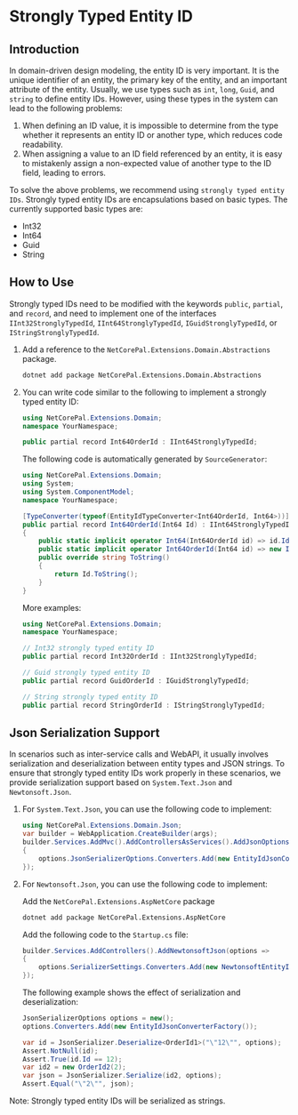 # Strongly Typed Entity ID

## Introduction

In domain-driven design modeling, the entity ID is very important. It is the unique identifier of an entity, the primary key of the entity, and an important attribute of the entity. Usually, we use types such as `int`, `long`, `Guid`, and `string` to define entity IDs. However, using these types in the system can lead to the following problems:

1. When defining an ID value, it is impossible to determine from the type whether it represents an entity ID or another type, which reduces code readability.
2. When assigning a value to an ID field referenced by an entity, it is easy to mistakenly assign a non-expected value of another type to the ID field, leading to errors.

To solve the above problems, we recommend using `strongly typed entity IDs`. Strongly typed entity IDs are encapsulations based on basic types. The currently supported basic types are:

- Int32
- Int64
- Guid
- String

## How to Use

Strongly typed IDs need to be modified with the keywords `public`, `partial`, and `record`, and need to implement one of the interfaces `IInt32StronglyTypedId`, `IInt64StronglyTypedId`, `IGuidStronglyTypedId`, or `IStringStronglyTypedId`.

1. Add a reference to the `NetCorePal.Extensions.Domain.Abstractions` package.

    ```bash
    dotnet add package NetCorePal.Extensions.Domain.Abstractions
    ```

2. You can write code similar to the following to implement a strongly typed entity ID:

    ```csharp
    using NetCorePal.Extensions.Domain;
    namespace YourNamespace;

    public partial record Int64OrderId : IInt64StronglyTypedId;
    ```

    The following code is automatically generated by `SourceGenerator`:

    ```csharp
    using NetCorePal.Extensions.Domain;
    using System;
    using System.ComponentModel;
    namespace YourNamespace;

    [TypeConverter(typeof(EntityIdTypeConverter<Int64OrderId, Int64>))]
    public partial record Int64OrderId(Int64 Id) : IInt64StronglyTypedId
    {
        public static implicit operator Int64(Int64OrderId id) => id.Id;
        public static implicit operator Int64OrderId(Int64 id) => new Int64OrderId(id);
        public override string ToString()
        {
            return Id.ToString();
        }
    }
    ```

    More examples:

    ```csharp
    using NetCorePal.Extensions.Domain;
    namespace YourNamespace;

    // Int32 strongly typed entity ID
    public partial record Int32OrderId : IInt32StronglyTypedId;

    // Guid strongly typed entity ID
    public partial record GuidOrderId : IGuidStronglyTypedId;

    // String strongly typed entity ID
    public partial record StringOrderId : IStringStronglyTypedId;
    ```

## Json Serialization Support

In scenarios such as inter-service calls and WebAPI, it usually involves serialization and deserialization between entity types and JSON strings. To ensure that strongly typed entity IDs work properly in these scenarios, we provide serialization support based on `System.Text.Json` and `Newtonsoft.Json`.

1. For `System.Text.Json`, you can use the following code to implement:

    ```csharp
    using NetCorePal.Extensions.Domain.Json;
    var builder = WebApplication.CreateBuilder(args);
    builder.Services.AddMvc().AddControllersAsServices().AddJsonOptions(options =>
    {
        options.JsonSerializerOptions.Converters.Add(new EntityIdJsonConverterFactory());
    });
    ```

2. For `Newtonsoft.Json`, you can use the following code to implement:

    Add the `NetCorePal.Extensions.AspNetCore` package

    ```bash
    dotnet add package NetCorePal.Extensions.AspNetCore
    ```

    Add the following code to the `Startup.cs` file:

    ```csharp
    builder.Services.AddControllers().AddNewtonsoftJson(options =>
    {
        options.SerializerSettings.Converters.Add(new NewtonsoftEntityIdJsonConverter());
    });
    ```

    The following example shows the effect of serialization and deserialization:

    ```csharp
    JsonSerializerOptions options = new();
    options.Converters.Add(new EntityIdJsonConverterFactory());

    var id = JsonSerializer.Deserialize<OrderId1>("\"12\"", options);
    Assert.NotNull(id);
    Assert.True(id.Id == 12);
    var id2 = new OrderId2(2);
    var json = JsonSerializer.Serialize(id2, options);
    Assert.Equal("\"2\"", json);
    ```

Note: Strongly typed entity IDs will be serialized as strings.
